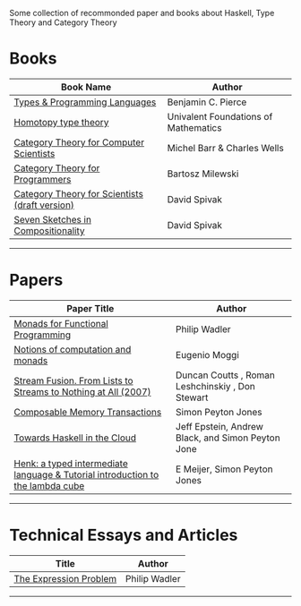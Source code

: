 Some collection of recommonded paper and books about Haskell, Type Theory and Category Theory


# Books

Book Name | Author
--------- | -------------
[Types & Programming Languages](books/Types_and_Programming_Languages_Book_by_Benjamin_C_Pierce.pdf)|Benjamin C. Pierce
[Homotopy type theory](books/Homotopy_Type_Theory.pdf)|Univalent Foundations of Mathematics
[Category Theory for Computer Scientists](books/Category_for_Computer_Science_Book.pdf)|Michel Barr & Charles Wells
[Category Theory for Programmers](books/Category_Theory_for_Programmers_by_Bartosz_Milewski.pdf)|Bartosz Milewski
[Category Theory for Scientists (draft version)](https://ocw.mit.edu/courses/mathematics/18-s996-category-theory-for-scientists-spring-2013/textbook/MIT18_S996S13_textbook.pdf)|David Spivak
[Seven Sketches in Compositionality](http://math.mit.edu/~dspivak/teaching/sp18/7Sketches.pdf)|David Spivak
----

# Papers

Paper Title| Author
-----------| -------------
[Monads for Functional Programming ](papers/Monads_for_functional_programming_by_Walder.pdf)|Philip Wadler
[Notions of computation and monads](papers/Notion_of_Computation_and_Monads_by_Moggi.pdf)| Eugenio Moggi
[Stream Fusion. From Lists to Streams to Nothing at All (2007)](http://fun.cs.tufts.edu/stream-fusion.pdf)| Duncan Coutts , Roman Leshchinskiy , Don Stewart
[Composable Memory Transactions](http://research.microsoft.com/en-us/um/people/simonpj/papers/stm/stm.pdf)|Simon Peyton Jones
[Towards Haskell in the Cloud](https://www.microsoft.com/en-us/research/wp-content/uploads/2016/07/remote.pdf)|Jeff Epstein, Andrew Black, and Simon Peyton Jone
[Henk: a typed intermediate language & Tutorial introduction to the lambda cube](https://www.microsoft.com/en-us/research/wp-content/uploads/1997/01/henk.pdf)|E Meijer, Simon Peyton Jones
----


# Technical Essays and Articles


Title| Author
-----------| -------------
[The Expression Problem ](http://homepages.inf.ed.ac.uk/wadler/papers/expression/expression.txt)|Philip Wadler
----

